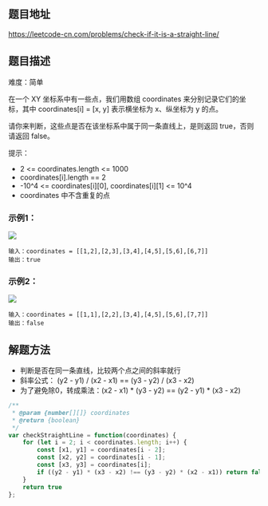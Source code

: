 ## 题目地址

https://leetcode-cn.com/problems/check-if-it-is-a-straight-line/

## 题目描述

难度：简单

在一个 XY 坐标系中有一些点，我们用数组 coordinates 来分别记录它们的坐标，其中 coordinates[i] = [x, y] 表示横坐标为 x、纵坐标为 y 的点。

请你来判断，这些点是否在该坐标系中属于同一条直线上，是则返回 true，否则请返回 false。

提示：

- 2 <= coordinates.length <= 1000
- coordinates[i].length == 2
- -10^4 <= coordinates[i][0], coordinates[i][1] <= 10^4
- coordinates 中不含重复的点

### 示例1：

<img src="https://assets.leetcode-cn.com/aliyun-lc-upload/uploads/2019/10/19/untitled-diagram-2.jpg">

```
输入：coordinates = [[1,2],[2,3],[3,4],[4,5],[5,6],[6,7]]
输出：true
```

### 示例2：

<img src="https://assets.leetcode-cn.com/aliyun-lc-upload/uploads/2019/10/19/untitled-diagram-1.jpg" >

```
输入：coordinates = [[1,1],[2,2],[3,4],[4,5],[5,6],[7,7]]
输出：false
```

## 解题方法

- 判断是否在同一条直线，比较两个点之间的斜率就行
- 斜率公式： (y2 - y1) / (x2 - x1) == (y3 - y2) / (x3 - x2)
- 为了避免除0，转成乘法：(x2 - x1) * (y3 - y2) == (y2 - y1) * (x3 - x2)

```js
/**
 * @param {number[][]} coordinates
 * @return {boolean}
 */
var checkStraightLine = function(coordinates) {
    for (let i = 2; i < coordinates.length; i++) {
        const [x1, y1] = coordinates[i - 2];
        const [x2, y2] = coordinates[i - 1];
        const [x3, y3] = coordinates[i];
        if ((y2 - y1) * (x3 - x2) !== (y3 - y2) * (x2 - x1)) return false
    }
    return true
};
```